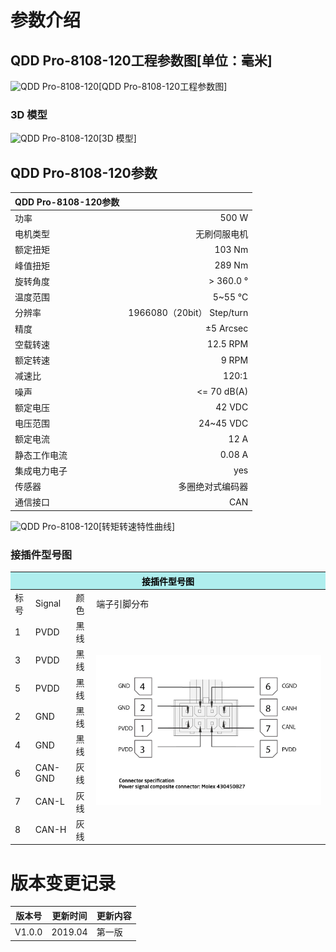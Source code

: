 # 参数介绍 
## QDD Pro-8108-120工程参数图[单位：毫米]
![QDD Pro-8108-120](   )[QDD Pro-8108-120工程参数图]
### 3D 模型
![QDD Pro-8108-120](   )[3D 模型]




## QDD Pro-8108-120参数

| QDD Pro-8108-120参数|   |     
| --------   | -----:  |
| 功率| 	500 W| 
| 电机类型	| 无刷伺服电机| 
| 额定扭矩	| 103 Nm| 
| 峰值扭矩| 	289 Nm| 
| 旋转角度	| > 360.0 °| 
| 温度范围	| 5~55 °C| 
| 分辨率| 	1966080（20bit） Step/turn| 
| 精度	| ±5 Arcsec| 
| 空载转速| 	12.5 RPM| 
| 额定转速| 	9 RPM| 
| 减速比| 	120:1| 
| 噪声	| <= 70 dB(A)| 
| 额定电压	| 42 VDC| 
| 电压范围| 	24~45 VDC| 
| 额定电流	| 12 A| 
| 静态工作电流	| 0.08 A | 
| 集成电力电子|	yes|
| 传感器|	多圈绝对式编码器|
| 通信接口	|CAN|



![QDD Pro-8108-120](   )[转矩转速特性曲线]




### 接插件型号图
<table class="tableizer-table">
<thead><tr class="tableizer-firstrow"><th colspan="4" style="background: PaleTurquoise; color: black;width:800px">接插件型号图</th></tr></thead><tbody><tr><td>标号</td><td>Signal</td><td>颜色</td><td >端子引脚分布</td></tr><tr><td>1</td><td>PVDD</td><td>黑线</td><td rowspan="9"><img src="../img/配线2-2.png"></td></tr><tr><td>3</td><td>PVDD</td><td>黑线</td></tr><tr><td>5</td><td>PVDD</td><td>黑线</td></tr><tr><td>2</td><td>GND</td><td>黑线</td></tr><tr><td>4</td><td>GND</td><td>黑线</td></tr><tr><td>6</td><td>CAN-GND</td><td>灰线</td></tr><tr><td>7</td><td>CAN-L</td><td>灰线</td></tr><tr><td>8</td><td>CAN-H</td><td>灰线</td></tr></tbody></table>



# 版本变更记录


版本号| 更新时间 | 更新内容
---|---|---
V1.0.0 | 2019.04| 第一版
